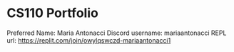 # CS110 Portfolio
Preferred Name: Maria Antonacci
Discord username: mariaantonacci
REPL url: https://replit.com/join/owylqswczd-mariaantonacci1